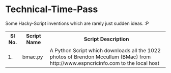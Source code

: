 # Technical-Time-Pass
Some Hacky-Script inventions which are rarely just sudden ideas. :P

<table>
  <tr>
    <th> Sl No. </th>
    <th> Script Name</th>
    <th> Script Description</th>
  </tr>
  <tr>
    <td> 1. </td>
    <td>bmac.py</td>
    <td>A Python Script which downloads all the 1022 photos of Brendon Mccullum (BMac) from http://www.espncricinfo.com to the local host</td>
  </tr>
  <tr>
    
  </tr>
</table> 
